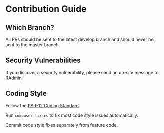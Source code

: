 # Contribution Guide

## Which Branch?

All PRs should be sent to the latest develop branch and should never be sent to the master branch.

## Security Vulnerabilities

If you discover a security vulnerability, please send an on-site message to [RAdmin](http://retroachievements.org/user/RAdmin). 

## Coding Style

Follow the [PSR-12 Coding Standard](https://www.php-fig.org/psr/psr-12/).

Run `composer fix-cs` to fix most code style issues automatically. 

Commit code style fixes separately from feature code.
